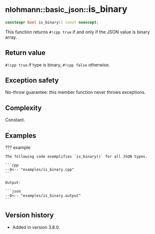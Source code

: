 # <small>nlohmann::basic_json::</small>is_binary

```cpp
constexpr bool is_binary() const noexcept;
```

This function returns `#!cpp true` if and only if the JSON value is binary array.

## Return value

`#!cpp true` if type is binary, `#!cpp false` otherwise.

## Exception safety

No-throw guarantee: this member function never throws exceptions.

## Complexity

Constant.

## Examples

??? example

    The following code exemplifies `is_binary()` for all JSON types.

    ```cpp
    --8<-- "examples/is_binary.cpp"
    ```

    Output:

    ```json
    --8<-- "examples/is_binary.output"
    ```

## Version history

- Added in version 3.8.0.
